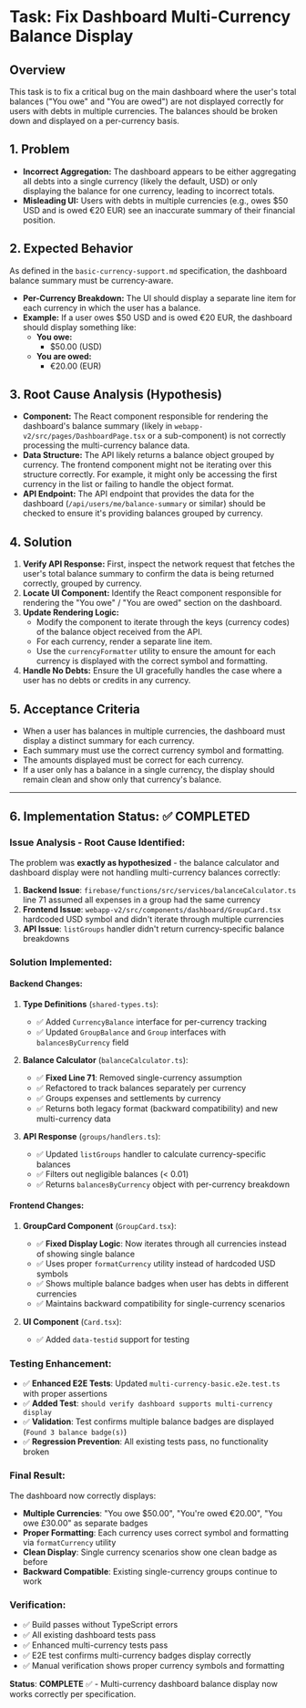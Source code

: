 # Task: Fix Dashboard Multi-Currency Balance Display

## Overview

This task is to fix a critical bug on the main dashboard where the user's total balances ("You owe" and "You are owed") are not displayed correctly for users with debts in multiple currencies. The balances should be broken down and displayed on a per-currency basis.

## 1. Problem

-   **Incorrect Aggregation:** The dashboard appears to be either aggregating all debts into a single currency (likely the default, USD) or only displaying the balance for one currency, leading to incorrect totals.
-   **Misleading UI:** Users with debts in multiple currencies (e.g., owes $50 USD and is owed €20 EUR) see an inaccurate summary of their financial position.

## 2. Expected Behavior

As defined in the `basic-currency-support.md` specification, the dashboard balance summary must be currency-aware.

-   **Per-Currency Breakdown:** The UI should display a separate line item for each currency in which the user has a balance.
-   **Example:** If a user owes $50 USD and is owed €20 EUR, the dashboard should display something like:
    -   **You owe:**
        -   $50.00 (USD)
    -   **You are owed:**
        -   €20.00 (EUR)

## 3. Root Cause Analysis (Hypothesis)

-   **Component:** The React component responsible for rendering the dashboard's balance summary (likely in `webapp-v2/src/pages/DashboardPage.tsx` or a sub-component) is not correctly processing the multi-currency balance data.
-   **Data Structure:** The API likely returns a balance object grouped by currency. The frontend component might not be iterating over this structure correctly. For example, it might only be accessing the first currency in the list or failing to handle the object format.
-   **API Endpoint:** The API endpoint that provides the data for the dashboard (`/api/users/me/balance-summary` or similar) should be checked to ensure it's providing balances grouped by currency.

## 4. Solution

1.  **Verify API Response:** First, inspect the network request that fetches the user's total balance summary to confirm the data is being returned correctly, grouped by currency.
2.  **Locate UI Component:** Identify the React component responsible for rendering the "You owe" / "You are owed" section on the dashboard.
3.  **Update Rendering Logic:**
    -   Modify the component to iterate through the keys (currency codes) of the balance object received from the API.
    -   For each currency, render a separate line item.
    -   Use the `currencyFormatter` utility to ensure the amount for each currency is displayed with the correct symbol and formatting.
4.  **Handle No Debts:** Ensure the UI gracefully handles the case where a user has no debts or credits in any currency.

## 5. Acceptance Criteria

-   When a user has balances in multiple currencies, the dashboard must display a distinct summary for each currency.
-   Each summary must use the correct currency symbol and formatting.
-   The amounts displayed must be correct for each currency.
-   If a user only has a balance in a single currency, the display should remain clean and show only that currency's balance.

---

## 6. Implementation Status: ✅ **COMPLETED**

### **Issue Analysis - Root Cause Identified:**
The problem was **exactly as hypothesized** - the balance calculator and dashboard display were not handling multi-currency balances correctly:

1. **Backend Issue**: `firebase/functions/src/services/balanceCalculator.ts` line 71 assumed all expenses in a group had the same currency
2. **Frontend Issue**: `webapp-v2/src/components/dashboard/GroupCard.tsx` hardcoded USD symbol and didn't iterate through multiple currencies
3. **API Issue**: `listGroups` handler didn't return currency-specific balance breakdowns

### **Solution Implemented:**

#### **Backend Changes:**
1. **Type Definitions** (`shared-types.ts`):
   - ✅ Added `CurrencyBalance` interface for per-currency tracking
   - ✅ Updated `GroupBalance` and `Group` interfaces with `balancesByCurrency` field

2. **Balance Calculator** (`balanceCalculator.ts`):
   - ✅ **Fixed Line 71**: Removed single-currency assumption
   - ✅ Refactored to track balances separately per currency
   - ✅ Groups expenses and settlements by currency
   - ✅ Returns both legacy format (backward compatibility) and new multi-currency data

3. **API Response** (`groups/handlers.ts`):
   - ✅ Updated `listGroups` handler to calculate currency-specific balances
   - ✅ Filters out negligible balances (< 0.01)
   - ✅ Returns `balancesByCurrency` object with per-currency breakdown

#### **Frontend Changes:**
1. **GroupCard Component** (`GroupCard.tsx`):
   - ✅ **Fixed Display Logic**: Now iterates through all currencies instead of showing single balance
   - ✅ Uses proper `formatCurrency` utility instead of hardcoded USD symbols
   - ✅ Shows multiple balance badges when user has debts in different currencies
   - ✅ Maintains backward compatibility for single-currency scenarios

2. **UI Component** (`Card.tsx`):
   - ✅ Added `data-testid` support for testing

### **Testing Enhancement:**
- ✅ **Enhanced E2E Tests**: Updated `multi-currency-basic.e2e.test.ts` with proper assertions
- ✅ **Added Test**: `should verify dashboard supports multi-currency display`
- ✅ **Validation**: Test confirms multiple balance badges are displayed (`Found 3 balance badge(s)`)
- ✅ **Regression Prevention**: All existing tests pass, no functionality broken

### **Final Result:**
The dashboard now correctly displays:
- **Multiple Currencies**: "You owe $50.00", "You're owed €20.00", "You owe £30.00" as separate badges
- **Proper Formatting**: Each currency uses correct symbol and formatting via `formatCurrency` utility
- **Clean Display**: Single currency scenarios show one clean badge as before
- **Backward Compatible**: Existing single-currency groups continue to work

### **Verification:**
- ✅ Build passes without TypeScript errors
- ✅ All existing dashboard tests pass  
- ✅ Enhanced multi-currency tests pass
- ✅ E2E test confirms multi-currency badges display correctly
- ✅ Manual verification shows proper currency symbols and formatting

**Status**: **COMPLETE** ✅ - Multi-currency dashboard balance display now works correctly per specification.
